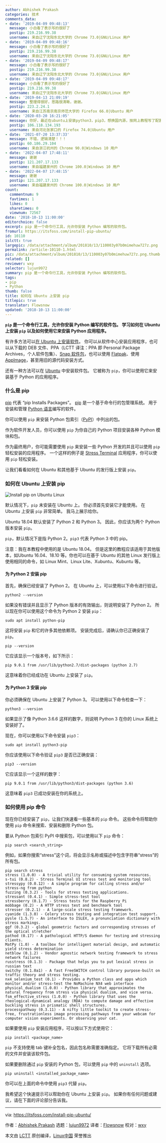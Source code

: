 ```yaml
---
author: Abhishek Prakash
categories: 技术
comments_data:
- date: '2019-04-09 09:48:13'
  message: 小白看了表示写的很好了
  postip: 219.216.99.38
  username: 来自辽宁沈阳东北大学的 Chrome 73.0|GNU/Linux 用户
- date: '2019-04-09 09:48:16'
  message: 小白看了表示写的很好了
  postip: 219.216.99.38
  username: 来自辽宁沈阳东北大学的 Chrome 73.0|GNU/Linux 用户
- date: '2019-04-09 09:48:17'
  message: 小白看了表示写的很好了
  postip: 219.216.99.38
  username: 来自辽宁沈阳东北大学的 Chrome 73.0|GNU/Linux 用户
- date: '2019-04-09 09:48:17'
  message: 小白看了表示写的很好了
  postip: 219.216.99.38
  username: 来自辽宁沈阳东北大学的 Chrome 73.0|GNU/Linux 用户
- date: '2019-04-13 21:09:19'
  message: 整理得很好，思路很清晰，谢谢。
  postip: 223.2.24.1
  username: 来自江苏南京南京师范大学的 Firefox 66.0|Ubuntu 用户
- date: '2020-03-20 16:21:05'
  message: 你好，最近在ubuntu上安装python3，pip3，想换国内源，按网上教程写了配置文件，但是没有奏效，是什么原因呢，ubuntu18.04
  postip: 106.118.134.193
  username: 来自河北张家口的 Firefox 74.0|Ubuntu 用户
- date: '2021-07-20 13:37:33'
  message: 不错，逻辑清楚！！！
  postip: 60.186.29.104
  username: 来自浙江杭州的 Chrome 90.0|Windows 10 用户
- date: '2022-04-07 17:48:11'
  message: 谢谢
  postip: 121.207.17.133
  username: 来自福建泉州的 Chrome 100.0|Windows 10 用户
- date: '2022-04-07 17:48:15'
  message: 谢谢
  postip: 121.207.17.133
  username: 来自福建泉州的 Chrome 100.0|Windows 10 用户
count:
  commentnum: 9
  favtimes: 1
  likes: 0
  sharetimes: 0
  viewnum: 72567
date: '2018-10-13 11:00:00'
editorchoice: false
excerpt: pip 是一个命令行工具，允许你安装 Python 编写的软件包。
fromurl: https://itsfoss.com/install-pip-ubuntu/
id: 10110
islctt: true
largepic: /data/attachment/album/201810/13/110003y07b0mimehuw727z.png
permalink: /article-10110-1.html
pic: /data/attachment/album/201810/13/110003y07b0mimehuw727z.png.thumb.jpg
related: []
reviewer: wxy
selector: lujun9972
summary: pip 是一个命令行工具，允许你安装 Python 编写的软件包。
tags:
- pip
- Python
thumb: false
title: 如何在 Ubuntu 上安装 pip
titlepic: true
translator: Flowsnow
updated: '2018-10-13 11:00:00'
---
```


**`pip` 是一个命令行工具，允许你安装 Python 编写的软件包。 学习如何在 Ubuntu 上安装 `pip` 以及如何使用它来安装 Python 应用程序。**


有许多方法可以[在 Ubuntu 上安装软件](https://itsfoss.com/how-to-add-remove-programs-in-ubuntu/)。 你可以从软件中心安装应用程序，也可以从下载的 DEB 文件、PPA（LCTT 译注：PPA 即 Personal Package Archives，个人软件包集）、[Snap 软件包](https://itsfoss.com/use-snap-packages-ubuntu-16-04/)，也可以使用 [Flatpak](https://itsfoss.com/flatpak-guide/)、使用 [AppImage](https://itsfoss.com/use-appimage-linux/)，甚至用旧的源代码安装方式。


还有一种方法可以在 [Ubuntu](https://www.ubuntu.com/) 中安装软件包。 它被称为 `pip`，你可以使用它来安装基于 Python 的应用程序。


### 什么是 pip


[pip](https://en.wikipedia.org/wiki/pip_(package_manager)) 代表 “pip Installs Packages”。 [pip](https://pypi.org/project/pip/) 是一个基于命令行的包管理系统。 用于安装和管理 [Python 语言](https://www.python.org/)编写的软件。


你可以使用 `pip` 来安装 Python 包索引（[PyPI](https://pypi.org/)）中列出的包。


作为软件开发人员，你可以使用 `pip` 为你自己的 Python 项目安装各种 Python 模块和包。


作为最终用户，你可能需要使用 `pip` 来安装一些 Python 开发的并且可以使用 `pip` 轻松安装的应用程序。 一个这样的例子是 [Stress Terminal](https://itsfoss.com/stress-terminal-ui/) 应用程序，你可以使用 `pip` 轻松安装。


让我们看看如何在 Ubuntu 和其他基于 Ubuntu 的发行版上安装 `pip`。


### 如何在 Ubuntu 上安装 pip


![Install pip on Ubuntu Linux](/data/attachment/album/201810/13/110003y07b0mimehuw727z.png)


默认情况下，`pip` 未安装在 Ubuntu 上。 你必须首先安装它才能使用。 在 Ubuntu 上安装 `pip` 非常简单。 我马上展示给你。


Ubuntu 18.04 默认安装了 Python 2 和 Python 3。 因此，你应该为两个 Python 版本安装 `pip`。


`pip`，默认情况下是指 Python 2。`pip3` 代表 Python 3 中的 pip。


注意：我在本教程中使用的是 Ubuntu 18.04。 但是这里的教程应该适用于其他版本，如Ubuntu 16.04、18.10 等。你也可以在基于 Ubuntu 的其他 Linux 发行版上使用相同的命令，如 Linux Mint、Linux Lite、Xubuntu、Kubuntu 等。


#### 为 Python 2 安装 pip


首先，确保已经安装了 Python 2。 在 Ubuntu 上，可以使用以下命令进行验证。



```
python2 --version
```

如果没有错误并且显示了 Python 版本的有效输出，则说明安装了 Python 2。 所以现在你可以使用这个命令为 Python 2 安装 `pip`：



```
sudo apt install python-pip
```

这将安装 `pip` 和它的许多其他依赖项。 安装完成后，请确认你已正确安装了 `pip`。



```
pip --version
```

它应该显示一个版本号，如下所示：



```
pip 9.0.1 from /usr/lib/python2.7/dist-packages (python 2.7)
```

这意味着你已经成功在 Ubuntu 上安装了 `pip`。


#### 为 Python 3 安装 pip


你必须确保在 Ubuntu 上安装了 Python 3。 可以使用以下命令检查一下：



```
python3 --version
```

如果显示了像 Python 3.6.6 这样的数字，则说明 Python 3 在你的 Linux 系统上安装好了。


现在，你可以使用以下命令安装 `pip3`：



```
sudo apt install python3-pip
```

你应该使用以下命令验证 `pip3` 是否已正确安装：



```
pip3 --version
```

它应该显示一个这样的数字：



```
pip 9.0.1 from /usr/lib/python3/dist-packages (python 3.6)
```

这意味着 `pip3` 已成功安装在你的系统上。


### 如何使用 pip 命令


现在你已经安装了 `pip`，让我们快速看一些基本的 `pip` 命令。 这些命令将帮助你使用 `pip` 命令来搜索、安装和删除 Python 包。


要从 Python 包索引 PyPI 中搜索包，可以使用以下 `pip` 命令：



```
pip search <search_string>
```

例如，如果你搜索“stress”这个词，将会显示名称或描述中包含字符串“stress”的所有包。



```
pip search stress
stress (1.0.0) - A trivial utility for consuming system resources.
s-tui (0.8.2) - Stress Terminal UI stress test and monitoring tool
stressypy (0.0.12) - A simple program for calling stress and/or stress-ng from python
fuzzing (0.3.2) - Tools for stress testing applications.
stressant (0.4.1) - Simple stress-test tool
stressberry (0.1.7) - Stress tests for the Raspberry Pi
mobbage (0.2) - A HTTP stress test and benchmark tool
stresser (0.2.1) - A large-scale stress testing framework.
cyanide (1.3.0) - Celery stress testing and integration test support.
pysle (1.5.7) - An interface to ISLEX, a pronunciation dictionary with stress markings.
ggf (0.3.2) - global geometric factors and corresponding stresses of the optical stretcher
pathod (0.17) - A pathological HTTP/S daemon for testing and stressing clients.
MatPy (1.0) - A toolbox for intelligent material design, and automatic yield stress determination
netblow (0.1.2) - Vendor agnostic network testing framework to stress network failures
russtress (0.1.3) - Package that helps you to put lexical stress in russian text
switchy (0.1.0a1) - A fast FreeSWITCH control library purpose-built on traffic theory and stress testing.
nx4_selenium_test (0.1) - Provides a Python class and apps which monitor and/or stress-test the NoMachine NX4 web interface
physical_dualism (1.0.0) - Python library that approximates the natural frequency from stress via physical dualism, and vice versa.
fsm_effective_stress (1.0.0) - Python library that uses the rheological-dynamical analogy (RDA) to compute damage and effective buckling stress in prismatic shell structures.
processpathway (0.3.11) - A nifty little toolkit to create stress-free, frustrationless image processing pathways from your webcam for computer vision experiments. Or observing your cat.
```

如果要使用 `pip` 安装应用程序，可以按以下方式使用它：



```
pip install <package_name>
```

`pip` 不支持使用 tab 键补全包名，因此包名称需要准确指定。 它将下载所有必需的文件并安装该软件包。


如果要删除通过 `pip` 安装的 Python 包，可以使用 `pip` 中的 `uninstall` 选项。



```
pip uninstall <installed_package_name>
```

你可以在上面的命令中使用 `pip3` 代替 `pip`。


我希望这个快速提示可以帮助你在 Ubuntu 上安装 `pip`。 如果你有任何问题或建议，请在下面的评论部分告诉我。




---


via: <https://itsfoss.com/install-pip-ubuntu/>


作者：[Abhishek Prakash](https://itsfoss.com/author/abhishek/) 选题：[lujun9972](https://github.com/lujun9972) 译者：[Flowsnow](https://github.com/Flowsnow) 校对：[wxy](https://github.com/wxy)


本文由 [LCTT](https://github.com/LCTT/TranslateProject) 原创编译，[Linux中国](https://linux.cn/) 荣誉推出